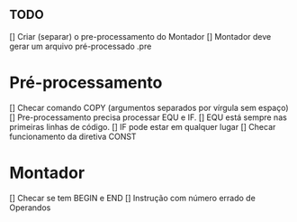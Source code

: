 ## TODO

[] Criar (separar) o pre-processamento do Montador
[] Montador deve gerar um arquivo pré-processado .pre 

# Pré-processamento

[] Checar comando COPY (argumentos separados por vírgula sem espaço)
[] Pre-processamento precisa processar EQU e IF.
    [] EQU está sempre nas primeiras linhas de código.
    [] IF pode estar em qualquer lugar
[] Checar funcionamento da diretiva CONST

# Montador

[] Checar se tem BEGIN e END
[] Instrução com número errado de Operandos